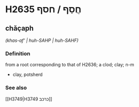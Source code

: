 # H2635 חֲסַף / חסף

## chăçaph

_(khas-af' | huh-SAHP | huh-SAHF)_

### Definition

from a root corresponding to that of H2636; a clod; clay; n-m

- clay, potsherd

### See also

[[H3749|H3749 כרכב]]
